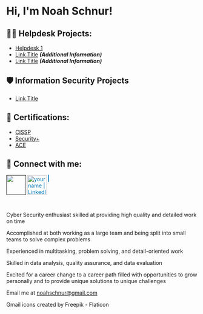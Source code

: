 <h1>Hi, I'm Noah Schnur! <a href="https://www.linkedin.com/in/noahschnur"> </a>

<h2>👨‍💻 Helpdesk Projects:</h2>

  - [Helpdesk 1](Link)
  - [Link Title](Link) <b><i>(Additional Information)</b></i>
  - [Link Title](Link) <b><i>(Additional Information)</b></i>

<h2>🛡️ Information Security Projects</h2>

 - [Link Title](Link)
  
<h2>📜 Certifications:</h2>

  - [CISSP](https://www.credly.com/earner/earned/badge/83328a43-2b41-4be4-82c5-414f6228617c)
  - [Security+](https://www.credly.com/earner/earned/badge/fc1776cc-e449-4175-812e-9c8783c16e07)
  - [ACE](https://www.credly.com/earner/earned/badge/8f23544f-0d78-4345-9b1e-74c22f241256)
    
<h2> 🤳 Connect with me:</h2>

[<a href="" title="gmail icons">
  <img align="left" width="52px" src="https://github.com/noahschnur/noahschnur/assets/77124652/f9ce3b0c-e74e-489b-949e-f14452ee9473" /></a>][email]
[<a href="https://www.linkedin.com/in/noahschnur" style="color: #0077B5; border: 1px solid #0077B5;">
  <img align="left" alt="yourname | LinkedIn" width="52px" src="https://pngmind.com/wp-content/uploads/2019/08/Linkedin-Logo-Png-Transparent-Background-1.png" />
</a>][linkedin]

[email]: noahschnur@gmail.com
[linkedin]: https://www.linkedin.com/in/noahschnur
<br>
<br>
<br>

Cyber Security enthusiast skilled at providing high quality and detailed work on time

Accomplished at both working as a large team and being split into small teams to solve complex problems

Experienced in multitasking, problem solving, and detail-oriented work

Skilled in data analysis, quality assurance, and data evaluation

Excited for a career change to a career path filled with opportunities to grow personally and to provide unique solutions to unique challenges

Email me at noahschnur@gmail.com

Gmail icons created by Freepik - Flaticon


